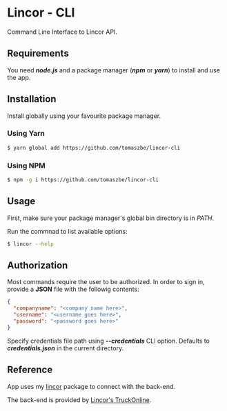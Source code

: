 # Lincor - CLI

Command Line Interface to Lincor API.

## Requirements
You need ***node.js*** and a package manager (***npm*** or ***yarn***) to install and use the app.

## Installation
Install globally using your favourite package manager.

### Using Yarn
```sh
$ yarn global add https://github.com/tomaszbe/lincor-cli
```

### Using NPM
```sh
$ npm -g i https://github.com/tomaszbe/lincor-cli
```

## Usage
First, make sure your package manager's global bin directory is in *PATH*.

Run the commnad to list available options:
```sh
$ lincor --help
```

## Authorization
Most commands require the user to be authorized. In order to sign in, provide a **JSON** file with the followig contents:
```json
{
  "companyname": "<company name here>",
  "username": "<username goes here>",
  "password": "<password goes here>"
}
```
Specify credentials file path using ***--credentials*** CLI option. Defaults to ***credentials.json*** in the current directory.


## Reference
App uses my [lincor](https://github.com/tomaszbe/lincor) package to connect with the back-end.

The back-end is provided by [Lincor's TruckOnline](https://system.truckonline.pl).